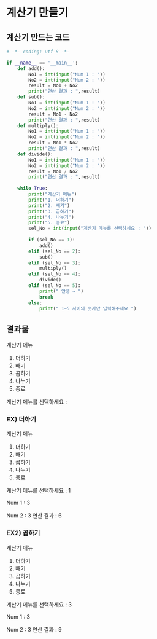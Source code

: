 # 계산기 만들기

## 계산기 만드는 코드

```python
# -*- coding: utf-8 -*-

if __name__ == '__main__':
    def add():
        No1 = int(input("Num 1 : "))
        No2 = int(input("Num 2 : "))
        result = No1 + No2
        print("연산 결과 : ",result)
    def sub():
        No1 = int(input("Num 1 : "))
        No2 = int(input("Num 2 : "))
        result = No1 - No2
        print("연산 결과 : ",result)
    def multiply():    
        No1 = int(input("Num 1 : "))
        No2 = int(input("Num 2 : "))
        result = No1 * No2
        print("연산 결과 : ",result)
    def divide():
        No1 = int(input("Num 1 : "))
        No2 = int(input("Num 2 : "))
        result = No1 / No2
        print("연산 결과 : ",result)
        
    while True:
        print("계산기 메뉴")
        print("1. 더하기")
        print("2. 빼기")
        print("3. 곱하기")
        print("4. 나누기")
        print("5. 종료")
        sel_No = int(input("계산기 메뉴를 선택하세요 : "))
        
        if (sel_No == 1):
            add()
        elif (sel_No == 2):
            sub()
        elif (sel_No == 3):
            multiply()
        elif (sel_No == 4):
            divide()
        elif (sel_No == 5):
            print(" 안녕 ~ ")
            break
        else:
            print(" 1~5 사이의 숫자만 입력해주세요 ")
```
            
## 결과물

계산기 메뉴
1. 더하기
2. 빼기
3. 곱하기
4. 나누기
5. 종료

계산기 메뉴를 선택하세요 :

### EX) 더하기
계산기 메뉴
1. 더하기
2. 빼기
3. 곱하기
4. 나누기
5. 종료

계산기 메뉴를 선택하세요 : 1

Num 1 : 3

Num 2 : 3
연산 결과 :  6

### EX2) 곱하기
계산기 메뉴
1. 더하기
2. 빼기
3. 곱하기
4. 나누기
5. 종료

계산기 메뉴를 선택하세요 : 3

Num 1 : 3

Num 2 : 3
연산 결과 :  9
